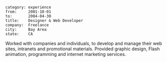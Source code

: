 ~~~
category: experience
from:     2001-10-01
to:       2004-04-30
title:    Designer & Web Developer
company:  Freelance
city:     Bay Area
state:    CA
~~~
Worked with companies and individuals, to develop and manage their web sites,
intranets and promotional materials. Provided graphic design, Flash animation,
programming and internet marketing services.


